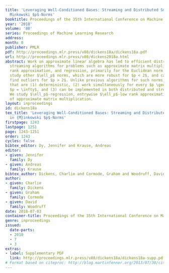 ```yaml
---
title: 'Leveraging Well-Conditioned Bases: Streaming and Distributed Summaries in
  Minkowski $p$-Norms'
booktitle: Proceedings of the 35th International Conference on Machine Learning
year: '2018'
volume: '80'
series: Proceedings of Machine Learning Research
address: 
month: 0
publisher: PMLR
pdf: http://proceedings.mlr.press/v80/dickens18a/dickens18a.pdf
url: http://proceedings.mlr.press/v80/dickens2018a.html
abstract: Work on approximate linear algebra has led to efficient distributed and
  streaming algorithms for problems such as approximate matrix multiplication, low
  rank approximation, and regression, primarily for the Euclidean norm $\ell_2$. We
  study other $\ell_p$ norms, which are more robust for $p < 2$, and can be used to
  find outliers for $p > 2$. Unlike previous algorithms for such norms, we give algorithms
  that are (1) deterministic, (2) work simultaneously for every $p \geq 1$, including
  $p = \infty$, and (3) can be implemented in both distributed and streaming environments.
  We study $\ell_p$-regression, entrywise $\ell_p$-low rank approximation, and versions
  of approximate matrix multiplication.
layout: inproceedings
id: dickens18a
tex_title: 'Leveraging Well-Conditioned Bases: Streaming and Distributed Summaries
  in {M}inkowski $p$-Norms'
firstpage: 1243
lastpage: 1251
page: 1243-1251
order: 1243
cycles: false
bibtex_editor: Dy, Jennifer and Krause, Andreas
editor:
- given: Jennifer
  family: Dy
- given: Andreas
  family: Krause
bibtex_author: Dickens, Charlie and Cormode, Graham and Woodruff, David
author:
- given: Charlie
  family: Dickens
- given: Graham
  family: Cormode
- given: David
  family: Woodruff
date: 2018-07-03
container-title: Proceedings of the 35th International Conference on Machine Learning
genre: inproceedings
issued:
  date-parts:
  - 2018
  - 7
  - 3
extras:
- label: Supplementary PDF
  link: http://proceedings.mlr.press/v80/dickens18a/dickens18a-supp.pdf
# Format based on citeproc: http://blog.martinfenner.org/2013/07/30/citeproc-yaml-for-bibliographies/
---
```

